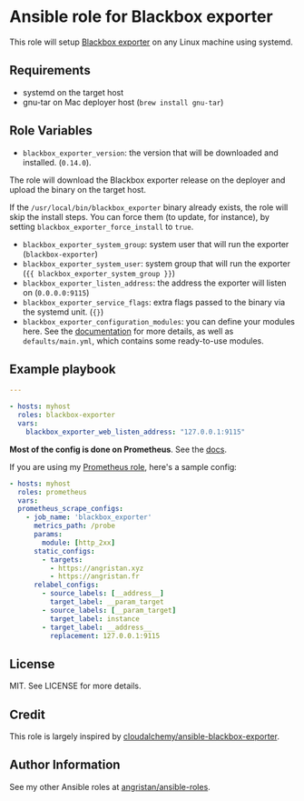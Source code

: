 # Ansible role for Blackbox exporter

This role will setup [Blackbox exporter](https://github.com/prometheus/blackbox_exporter) on any Linux machine using systemd.

## Requirements

- systemd on the target host
- gnu-tar on Mac deployer host (`brew install gnu-tar`)

## Role Variables

- `blackbox_exporter_version`: the version that will be downloaded and installed. (`0.14.0`).

The role will download the Blackbox exporter release on the deployer and upload the binary on the target host.

If the `/usr/local/bin/blackbox_exporter` binary already exists, the role will skip the install steps. You can force them (to update, for instance), by setting `blackbox_exporter_force_install` to `true`.

- `blackbox_exporter_system_group`: system user that will run the exporter (`blackbox-exporter`)
- `blackbox_exporter_system_user`: system group that will run the exporter (`{{ blackbox_exporter_system_group }}`)
- `blackbox_exporter_listen_address`: the address the exporter will listen on (`0.0.0.0:9115`)
- `blackbox_exporter_service_flags`: extra flags passed to the binary via the systemd unit. (`{}`)
- `blackbox_exporter_configuration_modules`: you can define your modules here. See the [documentation](https://github.com/prometheus/blackbox_exporter/blob/master/CONFIGURATION.md) for more details, as well as `defaults/main.yml`, which contains some ready-to-use modules.

## Example playbook

```yaml
---

- hosts: myhost
  roles: blackbox-exporter
  vars:
    blackbox_exporter_web_listen_address: "127.0.0.1:9115"
```

**Most of the config is done on Prometheus**. See the [docs](https://github.com/prometheus/blackbox_exporter#prometheus-configuration).

If you are using my [Prometheus role](https://github.com/angristan/ansible-prometheus), here's a sample config:

```yaml
- hosts: myhost
  roles: prometheus
  vars:
  prometheus_scrape_configs:
    - job_name: 'blackbox_exporter'
      metrics_path: /probe
      params:
        module: [http_2xx]
      static_configs:
        - targets:
          - https://angristan.xyz
          - https://angristan.fr
      relabel_configs:
        - source_labels: [__address__]
          target_label: __param_target
        - source_labels: [__param_target]
          target_label: instance
        - target_label: __address__
          replacement: 127.0.0.1:9115
```

## License

MIT. See LICENSE for more details.

## Credit

This role is largely inspired by [cloudalchemy/ansible-blackbox-exporter](https://github.com/cloudalchemy/ansible-blackbox-exporter).

## Author Information

See my other Ansible roles at [angristan/ansible-roles](https://github.com/angristan/ansible-roles).
